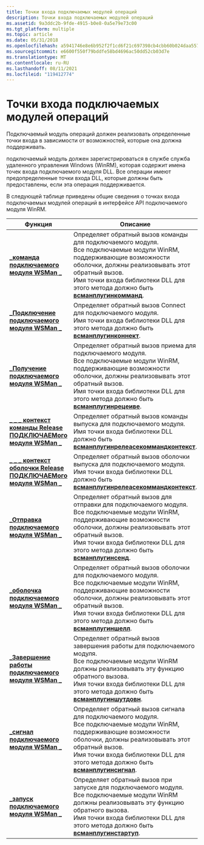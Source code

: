 ```yaml
---
title: Точки входа подключаемых модулей операций
description: Точки входа подключаемых модулей операций
ms.assetid: 9a3ddc2b-9fde-4915-b0e8-0a5e79e73c00
ms.tgt_platform: multiple
ms.topic: article
ms.date: 05/31/2018
ms.openlocfilehash: a5941746e8e6b952f2f1cd6f21c697398cb4cbb60b024daa557e65151a0a1cfd
ms.sourcegitcommit: e6600f550f79bddfe58bd4696ac50dd52cb03d7e
ms.translationtype: MT
ms.contentlocale: ru-RU
ms.lasthandoff: 08/11/2021
ms.locfileid: "119412774"
---
```

# <a name="operations-plug-in-entry-points"></a>Точки входа подключаемых модулей операций

Подключаемый модуль операций должен реализовать определенные точки входа в зависимости от возможностей, которые она должна поддерживать.

подключаемый модуль должен зарегистрироваться в службе служба удаленного управления Windows (WinRM), которая содержит имена точек входа подключаемого модуля DLL. Все операции имеют предопределенные точки входа DLL, которые должны быть предоставлены, если эта операция поддерживается.

В следующей таблице приведены общие сведения о точках входа подключаемых модулей операций в интерфейсе API подключаемого модуля WinRM.



| Функция                                                                                 | Описание                                                                                                                                                                                                                                                           |
|------------------------------------------------------------------------------------------|-----------------------------------------------------------------------------------------------------------------------------------------------------------------------------------------------------------------------------------------------------------------------|
| [**\_команда подключаемого модуля WSMan \_**](/windows/desktop/api/Wsman/nc-wsman-wsman_plugin_command)                                   | Определяет обратный вызов команды для подключаемого модуля.<br/> Все подключаемые модули WinRM, поддерживающие возможности оболочки, должны реализовывать этот обратный вызов.<br/> Имя точки входа библиотеки DLL для этого метода должно быть [**всманплугинкомманд**](/windows/desktop/api/Wsman/nc-wsman-wsman_plugin_command).<br/> |
| [**\_Подключение подключаемого модуля WSMan \_**](/windows/desktop/api/WsMan/nc-wsman-wsman_plugin_connect)                                   | Определяет обратный вызов Connect для подключаемого модуля.<br/> Имя точки входа библиотеки DLL для этого метода должно быть [**всманплугинконнект**](/windows/desktop/api/WsMan/nc-wsman-wsman_plugin_connect).<br/>                                                                                                |
| [**\_Получение подключаемого модуля WSMan \_**](/windows/desktop/api/Wsman/nc-wsman-wsman_plugin_receive)                                   | Определяет обратный вызов приема для подключаемого модуля.<br/> Все подключаемые модули WinRM, поддерживающие возможности оболочки, должны реализовывать этот обратный вызов.<br/> Имя точки входа библиотеки DLL для этого метода должно быть [**всманплугинрецеиве**](/windows/desktop/api/Wsman/nc-wsman-wsman_plugin_receive).<br/> |
| [**\_ \_ \_ контекст команды Release ПОДКЛЮЧАЕМого модуля WSMan \_**](/windows/desktop/api/Wsman/nc-wsman-wsman_plugin_release_command_context) | Определяет обратный вызов команды выпуска для подключаемого модуля.<br/> Имя точки входа библиотеки DLL должно быть [**всманплугинрелеасекоммандконтекст**](/windows/desktop/api/Wsman/nc-wsman-wsman_plugin_release_command_context).<br/>                                                                        |
| [**\_ \_ \_ контекст оболочки Release ПОДКЛЮЧАЕМого модуля WSMan \_**](/windows/desktop/api/Wsman/nc-wsman-wsman_plugin_release_shell_context)     | Определяет обратный вызов оболочки выпуска для подключаемого модуля.<br/> Имя точки входа библиотеки DLL должно быть [**всманплугинрелеасекоммандконтекст**](/windows/desktop/api/Wsman/nc-wsman-wsman_plugin_release_command_context).<br/>                                                                          |
| [**\_Отправка подключаемого модуля WSMan \_**](/windows/desktop/api/Wsman/nc-wsman-wsman_plugin_send)                                         | Определяет обратный вызов для отправки для подключаемого модуля.<br/> Все подключаемые модули WinRM, поддерживающие возможности оболочки, должны реализовывать этот обратный вызов.<br/> Имя точки входа библиотеки DLL для этого метода должно быть [**всманплугинсенд**](/windows/desktop/api/Wsman/nc-wsman-wsman_plugin_send).<br/>          |
| [**\_оболочка подключаемого модуля WSMan \_**](/windows/desktop/api/Wsman/nc-wsman-wsman_plugin_shell)                                       | Определяет обратный вызов оболочки для подключаемого модуля.<br/> Все подключаемые модули WinRM, поддерживающие возможности оболочки, должны реализовывать этот обратный вызов.<br/> Имя точки входа библиотеки DLL для этого метода должно быть [**всманплугиншелл**](/windows/desktop/api/Wsman/nc-wsman-wsman_plugin_shell).<br/>       |
| [**\_Завершение работы подключаемого модуля WSMan \_**](/windows/desktop/api/Wsman/nc-wsman-wsman_plugin_shutdown)                                 | Определяет обратный вызов завершения работы для подключаемого модуля.<br/> Все подключаемые модули WinRM должны реализовывать эту функцию обратного вызова.<br/> Имя точки входа библиотеки DLL для этого метода должно быть [**всманплугиншутдовн**](/windows/desktop/api/Wsman/nc-wsman-wsman_plugin_shutdown).<br/>                      |
| [**\_сигнал подключаемого модуля WSMan \_**](/windows/win32/api/wsman/nc-wsman-wsman_plugin_signal)                                     | Определяет обратный вызов сигнала для подключаемого модуля.<br/> Все подключаемые модули WinRM, поддерживающие возможности оболочки, должны реализовывать этот обратный вызов.<br/> Имя точки входа библиотеки DLL для этого метода должно быть [**всманплугинсигнал**](/windows/win32/api/wsman/nc-wsman-wsman_plugin_signal).<br/>    |
| [**\_запуск подключаемого модуля WSMan \_**](/windows/desktop/api/Wsman/nc-wsman-wsman_plugin_startup)                                   | Определяет обратный вызов при запуске для подключаемого модуля.<br/> Все подключаемые модули WinRM должны реализовывать эту функцию обратного вызова.<br/> Имя точки входа библиотеки DLL для этого метода должно быть [**всманплугинстартуп**](/windows/desktop/api/Wsman/nc-wsman-wsman_plugin_startup).<br/>                         |



 

 

